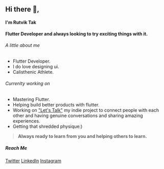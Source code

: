 ## Hi there 👋,
#### I'm Rutvik Tak

**Flutter Developer and always looking to try exciting things with it.**

###### A little about me
  - Flutter Developer.
  - I do love designing ui.
  - Calisthenic Athlete.


###### Currenlty working on
  - Mastering Flutter.
  - Helping build better products with flutter.
  - Working on ["Let's Talk"](https://www.notion.so/Let-s-Talk-User-Doc-e0dde8f9d3584d4da0cfd36ea7937645) my indie project to connect people with each other and having genuine         conversations and sharing amazing experiences.        
  - Getting that shredded physique:)

> **Always ready to learn from you and helping others to learn.**

##### Reach Me
[Twitter](https://twitter.com/TakRutvik)
[LinkedIn](https://www.linkedin.com/in/rutvik-tak-046196191/)
[Instagram](https://www.instagram.com/smiling_rutvik/)
    



